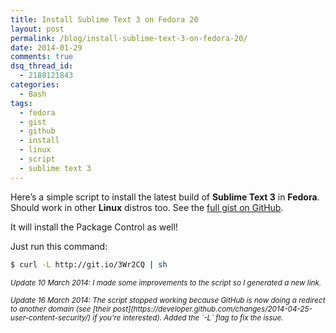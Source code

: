 ```yaml
---
title: Install Sublime Text 3 on Fedora 20
layout: post
permalink: /blog/install-sublime-text-3-on-fedora-20/
date: 2014-01-29
comments: true
dsq_thread_id:
  - 2188121843
categories:
  - Bash
tags:
  - fedora
  - gist
  - github
  - install
  - linux
  - script
  - sublime text 3
---
```


<p>
  Here&#8217;s a simple script to install the latest build of <strong>Sublime Text 3</strong> in <strong>Fedora</strong>.<br /> Should work in other <strong>Linux</strong> distros too. See the <a href="https://gist.github.com/simonewebdesign/8507139" title="Install Sublime Text 3 on Fedora 20" target="_blank">full gist on GitHub</a>.
</p>

<p>It will install the Package Control as well!</p>

<p>
  Just run this command:
</p>

``` bash
$ curl -L http://git.io/3Wr2CQ | sh
```

<p><em><small>Update 10 March 2014: I made some improvements to the script so I generated a new link.</small></em></p>
<p><em><small>Update 16 March 2014: The script stopped working because GitHub is now doing a redirect to another domain (see [their post](https://developer.github.com/changes/2014-04-25-user-content-security/) if you're interested). Added the `-L` flag to fix the issue.</small></em></p>
